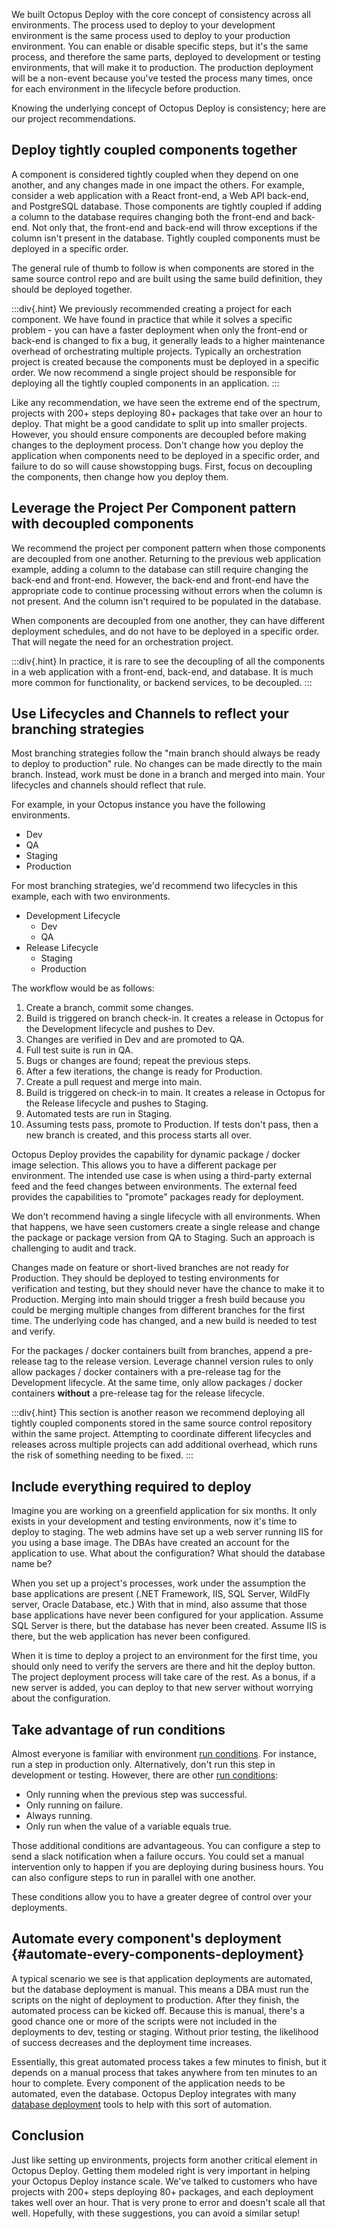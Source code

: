 
We built Octopus Deploy with the core concept of consistency across all environments.  The process used to deploy to your development environment is the same process used to deploy to your production environment. You can enable or disable specific steps, but it's the same process, and therefore the same parts, deployed to development or testing environments, that will make it to production.  The production deployment will be a non-event because you've tested the process many times, once for each environment in the lifecycle before production. 

Knowing the underlying concept of Octopus Deploy is consistency; here are our project recommendations.

## Deploy tightly coupled components together

A component is considered tightly coupled when they depend on one another, and any changes made in one impact the others.  For example, consider a web application with a React front-end, a Web API back-end, and PostgreSQL database.  Those components are tightly coupled if adding a column to the database requires changing both the front-end and back-end. Not only that, the front-end and back-end will throw exceptions if the column isn't present in the database.  Tightly coupled components must be deployed in a specific order.

The general rule of thumb to follow is when components are stored in the same source control repo and are built using the same build definition, they should be deployed together.

:::div{.hint}
We previously recommended creating a project for each component.  We have found in practice that while it solves a specific problem - you can have a faster deployment when only the front-end or back-end is changed to fix a bug, it generally leads to a higher maintenance overhead of orchestrating multiple projects.  Typically an orchestration project is created because the components must be deployed in a specific order.  We now recommend a single project should be responsible for deploying all the tightly coupled components in an application.
:::

Like any recommendation, we have seen the extreme end of the spectrum, projects with 200+ steps deploying 80+ packages that take over an hour to deploy.  That might be a good candidate to split up into smaller projects.  However, you should ensure components are decoupled before making changes to the deployment process.  Don't change how you deploy the application when components need to be deployed in a specific order, and failure to do so will cause showstopping bugs.  First, focus on decoupling the components, then change how you deploy them.

## Leverage the Project Per Component pattern with decoupled components

We recommend the project per component pattern when those components are decoupled from one another.  Returning to the previous web application example, adding a column to the database can still require changing the back-end and front-end.  However, the back-end and front-end have the appropriate code to continue processing without errors when the column is not present.  And the column isn't required to be populated in the database.

When components are decoupled from one another, they can have different deployment schedules, and do not have to be deployed in a specific order.  That will negate the need for an orchestration project.

:::div{.hint}
In practice, it is rare to see the decoupling of all the components in a web application with a front-end, back-end, and database.  It is much more common for functionality, or backend services, to be decoupled.
:::

## Use Lifecycles and Channels to reflect your branching strategies

Most branching strategies follow the "main branch should always be ready to deploy to production" rule.  No changes can be made directly to the main branch.  Instead, work must be done in a branch and merged into main.  Your lifecycles and channels should reflect that rule.

For example, in your Octopus instance you have the following environments.

- Dev
- QA
- Staging
- Production

For most branching strategies, we'd recommend two lifecycles in this example, each with two environments.

- Development Lifecycle
    - Dev
    - QA
- Release Lifecycle
    - Staging
    - Production

The workflow would be as follows:
1. Create a branch, commit some changes.
2. Build is triggered on branch check-in.  It creates a release in Octopus for the Development lifecycle and pushes to Dev.
3. Changes are verified in Dev and are promoted to QA.
4. Full test suite is run in QA.
5. Bugs or changes are found; repeat the previous steps.
6. After a few iterations, the change is ready for Production.
7. Create a pull request and merge into main.
8. Build is triggered on check-in to main.  It creates a release in Octopus for the Release lifecycle and pushes to Staging.
9. Automated tests are run in Staging.
10. Assuming tests pass, promote to Production.  If tests don't pass, then a new branch is created, and this process starts all over.

Octopus Deploy provides the capability for dynamic package / docker image selection.  This allows you to have a different package per environment.  The intended use case is when using a third-party external feed and the feed changes between environments.  The external feed provides the capabilities to "promote" packages ready for deployment.

We don't recommend having a single lifecycle with all environments.  When that happens, we have seen customers create a single release and change the package or package version from QA to Staging.  Such an approach is challenging to audit and track.  

Changes made on feature or short-lived branches are not ready for Production.  They should be deployed to testing environments for verification and testing, but they should never have the chance to make it to Production.  Merging into main should trigger a fresh build because you could be merging multiple changes from different branches for the first time.  The underlying code has changed, and a new build is needed to test and verify.

For the packages / docker containers built from branches, append a pre-release tag to the release version.  Leverage channel version rules to only allow packages / docker containers with a pre-release tag for the Development lifecycle.  At the same time, only allow packages / docker containers **without** a pre-release tag for the release lifecycle.

:::div{.hint}
This section is another reason we recommend deploying all tightly coupled components stored in the same source control repository within the same project.  Attempting to coordinate different lifecycles and releases across multiple projects can add additional overhead, which runs the risk of something needing to be fixed.
:::

## Include everything required to deploy

Imagine you are working on a greenfield application for six months. It only exists in your development and testing environments, now it's time to deploy to staging.  The web admins have set up a web server running IIS for you using a base image.  The DBAs have created an account for the application to use.  What about the configuration?  What should the database name be?  

When you set up a project's processes, work under the assumption the base applications are present (.NET Framework, IIS, SQL Server, WildFly server, Oracle Database, etc.)  With that in mind, also assume that those base applications have never been configured for your application.  Assume SQL Server is there, but the database has never been created.  Assume IIS is there, but the web application has never been configured.

When it is time to deploy a project to an environment for the first time, you should only need to verify the servers are there and hit the deploy button.  The project deployment process will take care of the rest.  As a bonus, if a new server is added, you can deploy to that new server without worrying about the configuration.

## Take advantage of run conditions

Almost everyone is familiar with environment [run conditions](/docs/projects/steps/conditions).  For instance, run a step in production only.  Alternatively, don't run this step in development or testing.  However, there are other [run conditions](/docs/projects/steps/conditions/#run-condition):

 * Only running when the previous step was successful.
 * Only running on failure.
 * Always running.
 * Only run when the value of a variable equals true.  

Those additional conditions are advantageous.  You can configure a step to send a slack notification when a failure occurs.  You could set a manual intervention only to happen if you are deploying during business hours.  You can also configure steps to run in parallel with one another.

These conditions allow you to have a greater degree of control over your deployments.  

## Automate every component's deployment {#automate-every-components-deployment}

A typical scenario we see is that application deployments are automated, but the database deployment is manual.  This means a DBA must run the scripts on the night of deployment to production.  After they finish, the automated process can be kicked off.  Because this is manual, there's a good chance one or more of the scripts were not included in the deployments to dev, testing or staging.  Without prior testing, the likelihood of success decreases and the deployment time increases.

Essentially, this great automated process takes a few minutes to finish, but it depends on a manual process that takes anywhere from ten minutes to an hour to complete.  Every component of the application needs to be automated, even the database.  Octopus Deploy integrates with many [database deployment](/docs/deployments/databases) tools to help with this sort of automation.

## Conclusion

Just like setting up environments, projects form another critical element in Octopus Deploy. Getting them modeled right is very important in helping your Octopus Deploy instance scale. We've talked to customers who have projects with 200+ steps deploying 80+ packages, and each deployment takes well over an hour. That is very prone to error and doesn't scale all that well. Hopefully, with these suggestions, you can avoid a similar setup!